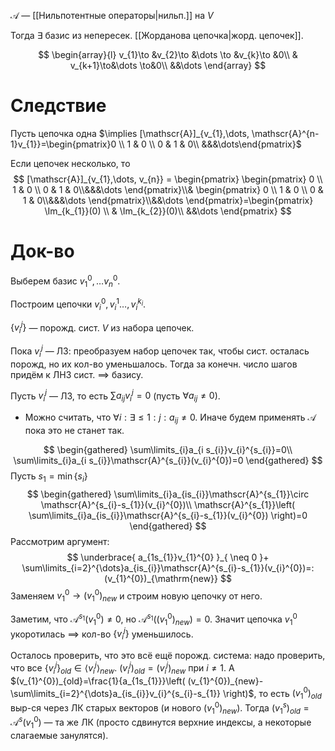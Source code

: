$\mathscr{A}$ — [[Нильпотентные операторы|нильп.]] на $V$

Тогда $\exists$ базис из непересек. [[Жорданова цепочка|жорд. цепочек]].

$$
\begin{array}{l}
v_{1}\to &v_{2}\to &\dots \to &v_{k}\to &0\\
& v_{k+1}\to&\dots \to&0\\
&&\dots
\end{array} 
$$
# Следствие

Пусть цепочка одна $\implies [\mathscr{A}]_{v_{1},\dots, \mathscr{A}^{n-1}v_{1}}=\begin{pmatrix}0 \\ 1 & 0 \\ 0 & 1 & 0\\ &&&\dots\end{pmatrix}$

Если цепочек несколько, то 
$$
[\mathscr{A}]_{v_{1},\dots, v_{n}} = \begin{pmatrix}
\begin{pmatrix}
0 \\ 1 & 0 \\ 0 & 1 & 0\\&&&\dots
\end{pmatrix}\\& \begin{pmatrix}
0 \\ 1 & 0 \\ 0 & 1 & 0\\&&&\dots
\end{pmatrix}\\&&\dots
\end{pmatrix}=\begin{pmatrix}
\Im_{k_{1}}(0) \\ & \Im_{k_{2}}(0)\\ &&\dots
\end{pmatrix}
$$
# Док-во

Выберем базис $v_{1}^{0},\dots v_{n}^{0}$.

Построим цепочки $v_{i}^{0}, v_{i}^{1}\dots, v_{i}^{k_{i}}$. 

$\{ v_{i}^{j} \}$ — порожд. сист. $V$ из набора цепочек.

Пока $v_{i}^{j}$ — ЛЗ: преобразуем набор цепочек так, чтобы сист. осталась порожд, но их кол-во уменьшалось. Тогда за конечн. число шагов придём к ЛНЗ сист. $\implies$ базису.

Пусть $v_{i}^{j}$ — ЛЗ, то есть $\sum\limits a_{ij}v_{i}^{j}=0$ (пусть $\forall a_{ij}\neq 0$). 

* Можно считать, что $\forall i: \exists \leq1: j:a_{ij}\neq0$. Иначе будем применять $\mathscr{A}$ пока это не станет так.

$$
\begin{gathered}
\sum\limits_{i}a_{i s_{i}}v_{i}^{s_{i}}=0\\
\sum\limits_{i}a_{i s_{i}}\mathscr{A}^{s_{i}}(v_{i}^{0})=0
\end{gathered}
$$
Пусть $s_{1} = \min\{ s_{i} \}$
$$
\begin{gathered}
\sum\limits_{i}a_{is_{i}}\mathscr{A}^{s_{1}}\circ \mathscr{A}^{s_{i}-s_{1}}(v_{i}^{0})\\
\mathscr{A}^{s_{1}}\left( \sum\limits_{i}a_{is_{i}}\mathscr{A}^{s_{i}-s_{1}}(v_{i}^{0}) \right)=0
\end{gathered}
$$
Рассмотрим аргумент:
$$
\underbrace{ a_{1s_{1}}v_{1}^{0} }_{ \neq 0 }+ \sum\limits_{i=2}^{\dots}a_{is_{i}}\mathscr{A}^{s_{i}-s_{1}}(v_{i}^{0})=: (v_{1}^{0})_{\mathrm{new}}
$$
Заменяем $v_{1}^{0}\to(v_{1}^{0})_{new}$ и строим новую цепочку от него. 

Заметим, что $\mathscr{A}^{s_{1}}(v_{1}^{0})\neq 0$, но $\mathscr{A}^{s_{1}}((v_{1}^{0})_{new})=0$. Значит цепочка $v_{1}^{0}$ укоротилась $\implies$ кол-во $\{ v_{i}^{j} \}$ уменьшилось.

Осталось проверить, что это всё ещё порожд. система: надо проверить, что все $\{ v_{i}^{j} \}_{old} \in \langle v_{i}^{j} \rangle_{new}$. $(v_{i}^{j})_{old}=(v_{i}^{j})_{new}$ при $i\neq 1$. А $(v_{1}^{0})_{old}=\frac{1}{a_{1s_{1}}}\left( (v_{1}^{0})_{new}-\sum\limits_{i=2}^{\dots}a_{is_{i}}v_{i}^{s_{i}-s_{1}} \right)$, то есть $(v_{1}^{0})_{old}$ выр-ся через ЛК старых векторов (и нового $(v_{1}^{0})_{new}$). Тогда $(v_{1}^{s})_{old}=\mathscr{A}^{s}(v_{1}^{0})$ — та же ЛК (просто сдвинутся верхние индексы, а некоторые слагаемые занулятся).